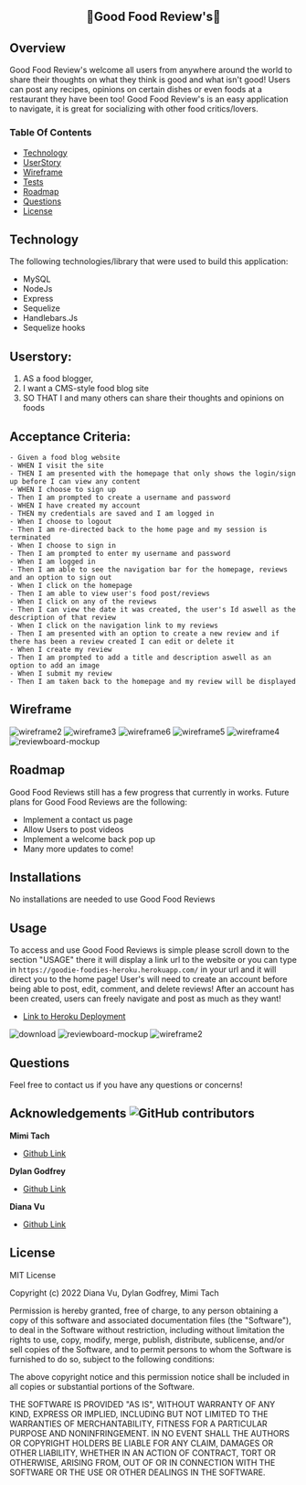 ## <p align="center"> **🍲Good Food Review's🍲** </p>

## Overview

Good Food Review's welcome all users from anywhere around the world to share their thoughts on what they think is good and what isn't good! Users can post any recipes, opinions on certain dishes or even foods at a restaurant they have been too! Good Food Review's is an easy application to navigate, it is great for socializing with other food critics/lovers. 

### Table Of Contents
- [Technology](#technology)
- [UserStory](#userstory)
- [Wireframe](#wireframe)
- [Tests](#tests)
- [Roadmap](#roadmap)
- [Questions](#questions)
- [License](#license)

## Technology
The following technologies/library that were used to build this application:
- MySQL
- NodeJs
- Express
- Sequelize
- Handlebars.Js
- Sequelize hooks

## Userstory:

1. AS a food blogger,
2. I want a CMS-style food blog site
3. SO THAT I and many others can share their thoughts and opinions on foods

## Acceptance Criteria:
```
- Given a food blog website
- WHEN I visit the site
- THEN I am presented with the homepage that only shows the login/sign up before I can view any content
- WHEN I choose to sign up
- Then I am prompted to create a username and password
- WHEN I have created my account
- THEN my credentials are saved and I am logged in
- When I choose to logout
- Then I am re-directed back to the home page and my session is terminated
- When I choose to sign in
- Then I am prompted to enter my username and password
- When I am logged in
- Then I am able to see the navigation bar for the homepage, reviews and an option to sign out
- When I click on the homepage
- Then I am able to view user's food post/reviews
- When I click on any of the reviews
- Then I can view the date it was created, the user's Id aswell as the description of that review
- When I click on the navigation link to my reviews
- Then I am presented with an option to create a new review and if there has been a review created I can edit or delete it
- When I create my review
- Then I am prompted to add a title and description aswell as an option to add an image
- When I submit my review
- Then I am taken back to the homepage and my review will be displayed
```

## Wireframe
![wireframe2](https://user-images.githubusercontent.com/109758045/199080164-640ca903-23ed-4bba-b878-5d81105bba88.jpg)
![wireframe3](https://user-images.githubusercontent.com/109758045/199080166-7b7a042e-8c5f-4ca4-95f0-08debc403c2f.png)
![wireframe6](https://user-images.githubusercontent.com/109758045/199080167-3067194c-11eb-4771-9a0e-7964f88169e5.png)
![wireframe5](https://user-images.githubusercontent.com/109758045/199080169-aa86b474-f69e-4345-8267-e40bb0c1ced3.png)
![wireframe4](https://user-images.githubusercontent.com/109758045/199080173-d0d8dd21-d063-43ad-b802-66535f4c0c72.png)
![reviewboard-mockup](https://user-images.githubusercontent.com/109758045/199080174-13f81e77-88e5-427b-bf9d-d6e7a23ede8b.PNG)


## Roadmap

Good Food Reviews still has a few progress that currently in works. Future plans for Good Food Reviews are the following:
- Implement a contact us page
- Allow Users to post videos
- Implement a welcome back pop up
- Many more updates to come!

## Installations

No installations are needed to use Good Food Reviews

## Usage
To access and use Good Food Reviews is simple please scroll down to the section "USAGE" there it will display a link url to the website or you can type in ```https://goodie-foodies-heroku.herokuapp.com/``` in your url and it will direct you to the home page! User's will need to create an account before being able to post, edit, comment, and delete reviews! After an account has been created, users can freely navigate and post as much as they want!

- [Link to Heroku Deployment](https://goodie-foodies-heroku.herokuapp.com/)

![download](https://user-images.githubusercontent.com/109758045/199143123-bf3bfa95-0055-4628-bfed-b10cf24ebbab.jpg)
![reviewboard-mockup](https://user-images.githubusercontent.com/109758045/199143125-4f0510f3-e15c-4f3c-91a3-e5072f1892d0.PNG)
![wireframe2](https://user-images.githubusercontent.com/109758045/199143129-b05e0abb-57b0-4cc7-8b7c-18bf4376faa1.jpg)


## Questions
Feel free to contact us if you have any questions or concerns!

## Acknowledgements ![GitHub contributors](https://img.shields.io/github/contributors/branbao1995/beer-meal-buddies?label=contributers)

**Mimi Tach**

- [Github Link](https://github.com/TsunomakiWatamee)

**Dylan Godfrey**

- [Github Link](https://github.com/DylanGodfrey)

**Diana Vu**

- [Github Link](https://github.com/DianasJourney)

## License

MIT License

Copyright (c) 2022 Diana Vu, Dylan Godfrey, Mimi Tach

Permission is hereby granted, free of charge, to any person obtaining a copy
of this software and associated documentation files (the "Software"), to deal
in the Software without restriction, including without limitation the rights
to use, copy, modify, merge, publish, distribute, sublicense, and/or sell
copies of the Software, and to permit persons to whom the Software is
furnished to do so, subject to the following conditions:

The above copyright notice and this permission notice shall be included in all
copies or substantial portions of the Software.

THE SOFTWARE IS PROVIDED "AS IS", WITHOUT WARRANTY OF ANY KIND, EXPRESS OR
IMPLIED, INCLUDING BUT NOT LIMITED TO THE WARRANTIES OF MERCHANTABILITY,
FITNESS FOR A PARTICULAR PURPOSE AND NONINFRINGEMENT. IN NO EVENT SHALL THE
AUTHORS OR COPYRIGHT HOLDERS BE LIABLE FOR ANY CLAIM, DAMAGES OR OTHER
LIABILITY, WHETHER IN AN ACTION OF CONTRACT, TORT OR OTHERWISE, ARISING FROM,
OUT OF OR IN CONNECTION WITH THE SOFTWARE OR THE USE OR OTHER DEALINGS IN THE
SOFTWARE.